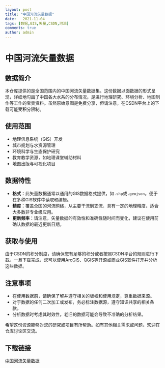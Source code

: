 ```yaml
---
layout: post
title: "中国河流矢量数据"
date:   2021-11-04
tags: [数据,GIS,矢量,CSDN,河流]
comments: true
author: admin
---
```

# 中国河流矢量数据

## 数据简介
本仓库提供的是全国范围内的中国河流矢量数据集。这份数据以面数据的形式呈现，详细地勾画了中国各大水系的分布情况，是进行地理研究、环境分析、地图制作等工作的宝贵资料。虽然原始意图是免费分享，但请注意，在CSDN平台上的下载可能受积分限制。

## 使用范围
- 地理信息系统（GIS）开发
- 城市规划与水资源管理
- 环境科学与生态保护研究
- 教育教学资源，如地理课堂辅助材料
- 地图出版与可视化项目

## 数据特性
- **格式**：此矢量数据通常以通用的GIS数据格式提供，如`.shp`或`.geojson`，便于在多种GIS软件中读取和编辑。
- **精度**：覆盖全国的河流网络，从主要干流到支流，具有一定的地理精度，适合大多数非专业级应用。
- **更新频率**：请注意，矢量数据的有效性和准确性随时间而变化，建议在使用前确认数据的最近更新日期。

## 获取与使用
由于CSDN的积分制度，请确保您有足够的积分或者按照CSDN平台的规则进行下载。一旦下载完成，您可以使用ArcGIS、QGIS等开源或商业GIS软件打开并分析这些数据。

## 注意事项
- 在使用数据前，请确保了解并遵守相关的版权和使用规定，尊重数据来源。
- 对于数据的任何二次加工或发布，务必标注数据源，遵守知识共享的相关条款。
- 分析数据时考虑其时效性，老旧的数据可能会导致不准确的分析结果。

希望这份资源能够对您的研究或项目有所帮助。如有其他相关需求或问题，欢迎在仓库讨论区交流。

## 下载链接

[中国河流矢量数据](https://pan.quark.cn/s/5b73337e65fb)